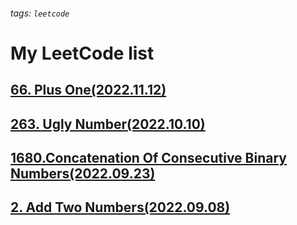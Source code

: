 ###### tags: `leetcode`
# My LeetCode list
## [66. Plus One(2022.11.12)](https://yaoyuanhsu.github.io/LeetCode_Exercise/66.Plus_One/66.Plus_One)  
## [263. Ugly Number(2022.10.10)](https://yaoyuanhsu.github.io/LeetCode_Exercise/263.Ugly_Number/263.Ugly_Number)    
## [1680.Concatenation Of Consecutive Binary Numbers(2022.09.23)](https://yaoyuanhsu.github.io/LeetCode_Exercise/1680.Concatenation_Of_Consecutive_Binary_Numbers/1680.Concatenation_Of_Consecutive_Binary_Numbers)  
## [2. Add Two Numbers(2022.09.08)](https://yaoyuanhsu.github.io/LeetCode_Exercise/2.Add_Two_Numbers/2.Add_Two_Numbers)